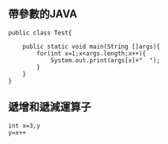 ## 帶參數的JAVA 
```
public class Test{
	
	public static void main(String []args){
		for(int x=1;x<args.length;x++){
			System.out.print(args[x]+"  ");
		}
	}
}
```
## 遞增和遞減運算子
```
int x=3,y
y=x++
```

